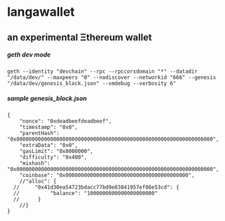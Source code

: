 # langawallet

## an experimental Ξthereum wallet

##### geth dev mode
```
geth --identity "devchain" --rpc --rpccorsdomain "*" --datadir "/data/dev/" --maxpeers "0" --nodiscover --networkid "666" --genesis "/data/dev/genesis_block.json" --vmdebug --verbosity 6"
```


##### sample genesis_block.json
```
{
	"nonce": "0xdeadbeefdeadbeef",
	"timestamp": "0x0",
	"parentHash": "0x0000000000000000000000000000000000000000000000000000000000000000",
	"extraData": "0x0",
	"gasLimit": "0x8000000",
	"difficulty": "0x400",
	"mixhash": "0x0000000000000000000000000000000000000000000000000000000000000000",
	"coinbase": "0x0000000000000000000000000000000000000000",
	//"alloc": {
  //     "0x41d30ea54723bdacc77bd9e83841957ef86e53cd": {
  //          "balance": "1000000000000000000000"
  //      }
	//}
}
```

